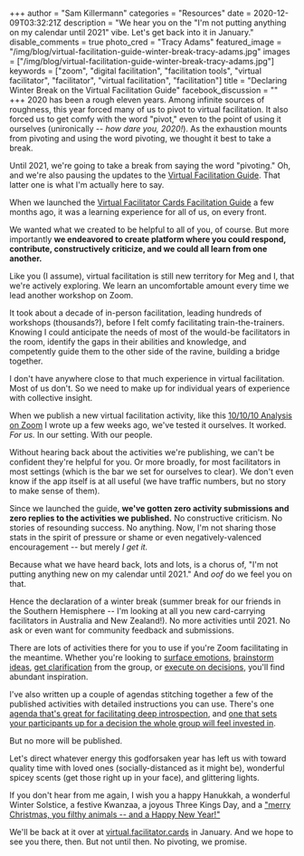 +++
author = "Sam Killermann"
categories = "Resources"
date = 2020-12-09T03:32:21Z
description = "We hear you on the \"I'm not putting anything on my calendar until 2021\" vibe. Let's get back into it in January."
disable_comments = true
photo_cred = "Tracy Adams"
featured_image = "/img/blog/virtual-facilitation-guide-winter-break-tracy-adams.jpg"
images = ["/img/blog/virtual-facilitation-guide-winter-break-tracy-adams.jpg"]
keywords = ["zoom", "digital facilitation", "facilitation tools", "virtual facilitator", "facilitator", "virtual facilitation", "facilitation"]
title = "Declaring Winter Break on the Virtual Facilitation Guide"
facebook_discussion = ""
+++
2020 has been a rough eleven years. Among infinite sources of roughness, this year forced many of us to pivot to virtual facilitation. It also forced us to get comfy with the word "pivot," even to the point of using it ourselves (unironically -- _how dare you, 2020!_). As the exhaustion mounts from pivoting and using the word pivoting, we thought it best to take a break.

Until 2021, we're going to take a break from saying the word "pivoting." Oh, and we're also pausing the updates to the [Virtual Facilitation Guide](https://virtual.facilitator.cards). That latter one is what I'm actually here to say.

When we launched the [Virtual Facilitator Cards Facilitation Guide](https://virtual.facilitator.cards/) a few months ago, it was a learning experience for all of us, on every front. 

We wanted what we created to be helpful to all of you, of course. But more importantly **we endeavored to create platform where you could respond, contribute, constructively criticize, and we could all learn from one another.**

Like you (I assume), virtual facilitation is still new territory for Meg and I, that we're actively exploring. We learn an uncomfortable amount every time we lead another workshop on Zoom.

It took about a decade of in-person facilitation, leading hundreds of workshops (thousands?), before I felt comfy facilitating train-the-trainers. Knowing I could anticipate the needs of most of the would-be facilitators in the room, identify the gaps in their abilities and knowledge, and competently guide them to the other side of the ravine, building a bridge together.

I don't have anywhere close to that much experience in virtual facilitation. Most of us don't. So we need to make up for individual years of experience with collective insight.

When we publish a new virtual facilitation activity, like this [10/10/10 Analysis on Zoom](https://virtual.facilitator.cards/10-10-10-analysis-on-zoom-sam-killermann) I wrote up a few weeks ago, we've tested it ourselves. It worked. _For us._ In our setting. With our people. 

Without hearing back about the activities we're publishing, we can't be confident they're helpful for you. Or more broadly, for most facilitators in most settings (which is the bar we set for ourselves to clear). We don't even know if the app itself is at all useful (we have traffic numbers, but no story to make sense of them).

Since we launched the guide, **we've gotten zero activity submissions and zero replies to the activities we published.** No constructive criticism. No stories of resounding success. No anything. Now, I'm not sharing those stats in the spirit of pressure or shame or even negatively-valenced encouragement -- but merely _I get it._

Because what we have heard back, lots and lots, is a chorus of, "I'm not putting anything new on my calendar until 2021." And _oof_ do we feel you on that.

Hence the declaration of a winter break (summer break for our friends in the Southern Hemisphere -- I'm looking at all you new card-carrying facilitators in Australia and New Zealand!). No more activities until 2021. No ask or even want for community feedback and submissions.

There are lots of activities there for you to use if you're Zoom facilitating in the meantime. Whether you're looking to [surface emotions](https://virtual.facilitator.cards/for/emotion), [brainstorm ideas](https://virtual.facilitator.cards/for/ideation), [get clarification](https://virtual.facilitator.cards/for/clarification) from the group, or [execute on decisions](https://virtual.facilitator.cards/for/execution), you'll find abundant inspiration.

I've also written up a couple of agendas stitching together a few of the published activities with detailed instructions you can use. There's one [agenda that's great for facilitating deep introspection](https://www.facilitator.cards/blog/virtual-facilitation-minute-papers-10-10-10-analysis/), and [one that sets your participants up for a decision the whole group will feel invested in](https://www.facilitator.cards/blog/virtual-facilitation-strike-a-pose-i-know-i-wonder-case-studies-dot-voting/).

But no more will be published.

Let's direct whatever energy this godforsaken year has left us with toward quality time with loved ones (socially-distanced as it might be), wonderful spicey scents (get those right up in your face), and glittering lights.

If you don't hear from me again, I wish you a happy Hanukkah, a wonderful Winter Solstice, a festive Kwanzaa, a joyous Three Kings Day, and a ["merry Christmas, you filthy animals -- and a Happy New Year!"](https://youtu.be/NozVpZj4i2Q?t=20)

We'll be back at it over at [virtual.facilitator.cards](https://virtual.facilitator.cards) in January. And we hope to see you there, then. But not until then. No pivoting, we promise.